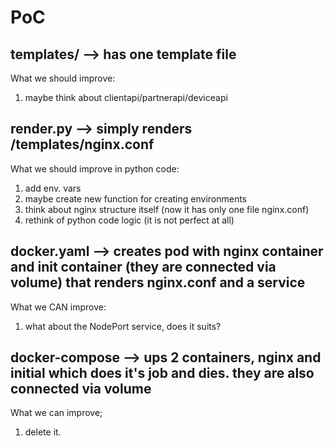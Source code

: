 # PoC
## templates/ --> has one template file
What we should improve:
1. maybe think about clientapi/partnerapi/deviceapi

## render.py --> simply renders /templates/nginx.conf
What we should improve in python code:
1. add env. vars
2. maybe create new function for creating environments
3. think about nginx structure itself (now it has only one file nginx.conf)
4. rethink of python code logic (it is not perfect at all)

## docker.yaml --> creates pod with nginx container and init container (they are connected via volume) that renders nginx.conf and a service
What we CAN improve:
1. what about the NodePort service, does it suits?

## docker-compose --> ups 2 containers, nginx and initial which does it's job and dies. they are also connected via volume
What we can improve;
1. delete it.
